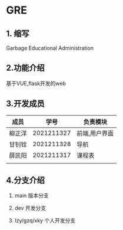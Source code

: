 # GRE
## 1. 缩写

Garbage Educational Administration

## 2.功能介绍

基于VUE,flask开发的web

## 3.开发成员

| 成员   | 学号       | 负责模块      |
| ------ | ---------- | ------------- |
| 柳正洋 | 2021211327 | 前端,用户界面 |
| 甘钊铨 | 2021211328 | 导航          |
| 薛凯阳 | 2021211317 | 课程表        |
|        |            |               |

## 4.分支介绍

1. main 版本分支

2. dev 开发分支

3. lzy/gzq/xky 个人开发分支

   







